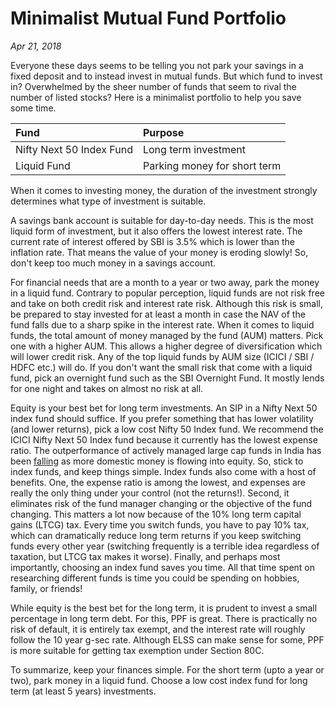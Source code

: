 # Minimalist Mutual Fund Portfolio
*Apr 21, 2018*

Everyone these days seems to be telling you not park
your savings in a fixed deposit and to instead
invest in mutual funds. But which fund to invest in? Overwhelmed by the 
sheer number of funds that seem to rival the number of listed stocks?
Here is a minimalist portfolio to help you save some time.

| Fund                      | Purpose                      |
|:------------------------- |:---------------------------- |
| Nifty Next 50 Index Fund  | Long term investment         |
| Liquid Fund               | Parking money for short term |

When it comes to investing money, the duration of the investment
strongly determines what type of investment is suitable.

A savings bank account is suitable for day-to-day needs.
This is the most liquid form of investment, but it also offers the
lowest interest rate. The current rate of interest offered by
SBI is 3.5% which is lower than the inflation rate. That means
the value of your money is eroding slowly! So, don't keep too
much money in a savings account.

For financial needs that are a month to a year or two away,
park the money in a liquid fund. Contrary to popular perception,
liquid funds are not risk free and take on both credit risk and
interest rate risk. Although this risk is small, be prepared to stay
invested for at least a month in case the NAV of the fund falls due to
a sharp spike in the interest rate. When it comes to liquid funds, the
total amount of money managed by the fund (AUM) matters.
Pick one with a higher AUM. This allows a higher degree of diversification
which will lower credit risk.  Any of the top liquid funds by AUM size
(ICICI / SBI / HDFC etc.) will do.
If you don't want the small risk that come with a liquid fund,
pick an overnight fund such as the SBI Overnight Fund.
It mostly lends for one night and takes on almost no risk at all.

Equity is your best bet for long term investments. An SIP
in a Nifty Next 50 index fund should suffice. If you prefer
something that has lower volatility (and lower returns), pick a low
cost Nifty 50 Index fund. We recommend the
ICICI Nifty Next 50 Index fund because it currently has the
lowest expense ratio. The outperformance of actively managed large cap
funds in India has been [falling](/finance/do-largecap-funds-outperform-index-funds/) as more domestic money is
flowing into equity. So, stick to index funds, and keep things simple.
Index funds also come with a host of benefits. One, the expense
ratio is among the lowest, and expenses are really the only thing
under your control (not the returns!). Second, it eliminates risk 
of the fund manager changing or the objective of the fund
changing. This matters a lot now because of the 10% long term
capital gains (LTCG) tax. Every time you switch funds, you have
to pay 10% tax, which can dramatically reduce long term returns if you
keep switching funds every other year (switching frequently is a
terrible idea regardless of taxation, but LTCG tax makes it worse).
Finally, and perhaps most importantly, choosing an index fund saves
you time. All that time spent on researching different funds is 
time you could be spending on hobbies, family, or friends!

While equity is the best bet for the long term, it is prudent
to invest a small percentage in long term debt. For this, PPF is great.
There is practically no risk of default, it is entirely tax exempt, and
the interest rate will roughly follow the 10 year g-sec rate.
Although ELSS can make sense for some, PPF is more
suitable for getting tax exemption under Section 80C.

To summarize, keep your finances simple. For the short term (upto
a year or two), park money in a liquid fund. Choose a low cost
index fund for long term (at least 5 years) investments.

